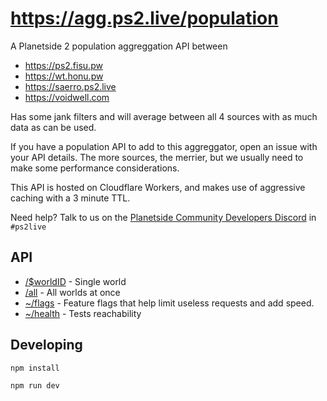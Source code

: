 # https://agg.ps2.live/population

A Planetside 2 population aggreggation API between

- https://ps2.fisu.pw
- https://wt.honu.pw
- https://saerro.ps2.live
- https://voidwell.com

Has some jank filters and will average between all 4 sources with as much data as can be used.

If you have a population API to add to this aggreggator, open an issue with your API details. The more sources, the merrier, but we usually need to make some performance considerations.

This API is hosted on Cloudflare Workers, and makes use of aggressive caching with a 3 minute TTL.

Need help? Talk to us on the [Planetside Community Developers Discord](https://discord.gg/yVzGEg3RKV) in `#ps2live`

## API

- [/$worldID](https://agg.ps2.live/population/1) - Single world
- [/all](https://agg.ps2.live/population/all) - All worlds at once
- [~/flags](https://agg.ps2.live/population~/flags) - Feature flags that help limit useless requests and add speed.
- [~/health](https://agg.ps2.live/population~/health) - Tests reachability

## Developing

```
npm install

npm run dev
```
